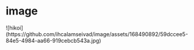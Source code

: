 # image
<head>
  
</head>

<body>
![hikoi](https://github.com/ihcalamseivad/image/assets/168490892/59dccee5-84e5-4984-aa66-919cebcb543a.jpg)
  
</body>
